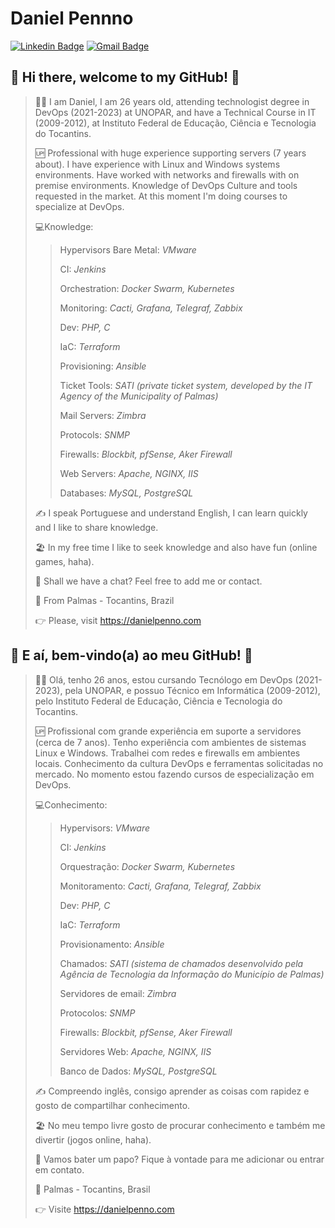 # Daniel Pennno

[![Linkedin Badge](https://img.shields.io/badge/-LinkedIn-blue?style=for-the-badge&logo=Linkedin&logoColor=white&link=https://www.linkedin.com/in/danielpenno/)](https://www.linkedin.com/in/danielpenno/)
[![Gmail Badge](https://img.shields.io/badge/-Gmail-c14438?style=for-the-badge&logo=Gmail&logoColor=white&link=mailto:contato@danielpenno.com)](mailto:contato@danielpenno.com)

## 👋 Hi there, welcome to my GitHub! 🚀

> 🖖🏾 I am Daniel, I am 26 years old, attending technologist degree in DevOps (2021-2023) at UNOPAR, and have a Technical Course in IT (2009-2012), at Instituto Federal de Educação, Ciência e Tecnologia do Tocantins.
> 
> 🆙 Professional with huge experience supporting servers (7 years about). I have experience with Linux and Windows systems environments. Have worked with networks and firewalls with on premise environments. Knowledge of DevOps Culture and tools requested in the market. At this moment I'm doing courses to specialize at DevOps.
> 
> 💻Knowledge:
> > 
> > Hypervisors Bare Metal: *VMware*
> > 
> > CI: *Jenkins*
> > 
> > Orchestration: *Docker Swarm, Kubernetes*
> > 
> > Monitoring: *Cacti, Grafana, Telegraf, Zabbix*
> > 
> > Dev: *PHP, C*
> > 
> > IaC: *Terraform*
> > 
> > Provisioning: *Ansible*
> > 
> > Ticket Tools: *SATI (private ticket system, developed by the IT Agency of the Municipality of Palmas)*
> > 
> > Mail Servers: *Zimbra*
> > 
> > Protocols: *SNMP*
> > 
> > Firewalls: *Blockbit, pfSense, Aker Firewall*
> > 
> > Web Servers: *Apache, NGINX, IIS*
> > 
> > Databases: *MySQL, PostgreSQL*
> 
> ✍️ I speak Portuguese and understand English, I can learn quickly and I like to share knowledge.
> 
> 🏖 In my free time I like to seek knowledge and also have fun (online games, haha).
>  
> 📧 Shall we have a chat? Feel free to add me or contact.
> 
> 📌 From Palmas - Tocantins, Brazil
> 
> 👉 Please, visit https://danielpenno.com
> 

## 👋 E aí, bem-vindo(a) ao meu GitHub! 🚀

> 🖖🏾 Olá, tenho 26 anos, estou cursando Tecnólogo em DevOps (2021-2023), pela UNOPAR, e possuo Técnico em Informática (2009-2012), pelo Instituto Federal de Educação, Ciência e Tecnologia do Tocantins.
> 
> 🆙 Profissional com grande experiência em suporte a servidores (cerca de 7 anos). Tenho experiência com ambientes de sistemas Linux e Windows. Trabalhei com redes e firewalls em ambientes locais. Conhecimento da cultura DevOps e ferramentas solicitadas no mercado. No momento estou fazendo cursos de especialização em DevOps. 
> 
> 💻Conhecimento:
> > 
> > Hypervisors: *VMware*
> > 
> > CI: *Jenkins*
> > 
> > Orquestração: *Docker Swarm, Kubernetes*
> > 
> > Monitoramento: *Cacti, Grafana, Telegraf, Zabbix*
> > 
> > Dev: *PHP, C*
> > 
> > IaC: *Terraform*
> > 
> > Provisionamento: *Ansible*
> > 
> > Chamados: *SATI (sistema de chamados desenvolvido pela Agência de Tecnologia da Informação do Município de Palmas)*
> > 
> > Servidores de email: *Zimbra*
> > 
> > Protocolos: *SNMP*
> > 
> > Firewalls: *Blockbit, pfSense, Aker Firewall*
> > 
> > Servidores Web: *Apache, NGINX, IIS*
> > 
> > Banco de Dados: *MySQL, PostgreSQL*
> 
> ✍️ Compreendo inglês, consigo aprender as coisas com rapidez e gosto de compartilhar conhecimento.
> 
> 🏖 No meu tempo livre gosto de procurar conhecimento e também me divertir (jogos online, haha).
> 
> 📧 Vamos bater um papo? Fique à vontade para me adicionar ou entrar em contato.
> 
> 📌 Palmas - Tocantins, Brasil
> 
> 👉 Visite https://danielpenno.com
